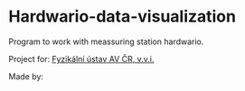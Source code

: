 # Hardwario-data-visualization

Program to work with meassuring station hardwario.

Project for: [Fyzikální ústav AV ČR, v.v.i.](https://www.fzu.cz/domov)

Made by: 
